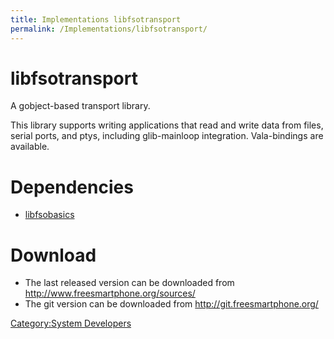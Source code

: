```yaml
---
title: Implementations libfsotransport
permalink: /Implementations/libfsotransport/
---
```


libfsotransport
===============

A gobject-based transport library.

This library supports writing applications that read and write data from files, serial ports, and ptys, including glib-mainloop integration. Vala-bindings are available.

Dependencies
============

-   [libfsobasics](http://www.freesmartphone.org/index.php/Implementations/libfsobasics)

Download
========

-   The last released version can be downloaded from <http://www.freesmartphone.org/sources/>
-   The git version can be downloaded from <http://git.freesmartphone.org/>

[Category:System Developers](/Category:System_Developers "wikilink")